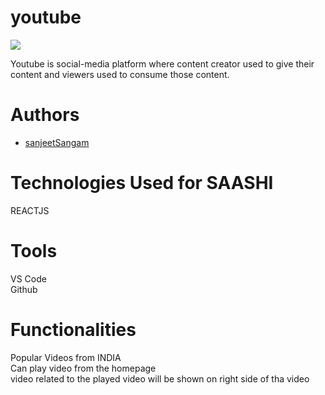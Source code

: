 # youtube

<img src="https://pbs.twimg.com/media/FUspndVUUAAibt5?format=jpg&name=large"></img>

Youtube is social-media platform where content creator used to give their content and viewers used to consume those content.

# Authors
- [sanjeetSangam](https://github.com/sanjeetSangam)


# Technologies Used for SAASHI
REACTJS <br/>

# Tools
VS Code <br/>
Github <br/>

# Functionalities
Popular Videos from INDIA <br />
Can play video from the homepage <br />
video related to the played video will be shown on right side of tha video <br />
